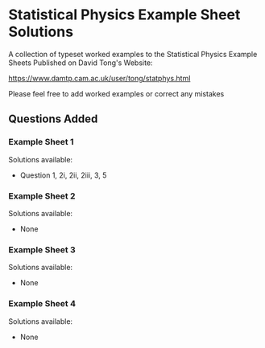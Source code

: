 # Statistical Physics Example Sheet Solutions
A collection of typeset worked examples to the Statistical Physics Example Sheets Published on David Tong's Website:

https://www.damtp.cam.ac.uk/user/tong/statphys.html

Please feel free to add worked examples or correct any mistakes  

## Questions Added 
### Example Sheet 1 
Solutions available:
- Question 1, 2i, 2ii, 2iii, 3, 5

### Example Sheet 2
Solutions available:
- None

### Example Sheet 3 
Solutions available:
- None

### Example Sheet 4 
Solutions available:
- None
